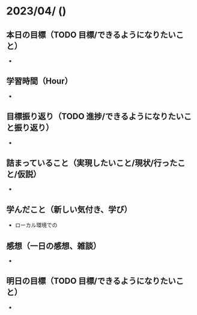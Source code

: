 # 2023/04/ ()

## 本日の目標（TODO 目標/できるようになりたいこと）

-

## 学習時間（Hour）

-

## 目標振り返り（TODO 進捗/できるようになりたいこと振り返り）

-

## 詰まっていること（実現したいこと/現状/行ったこと/仮説）

-

## 学んだこと（新しい気付き、学び）

- ローカル環境での

## 感想（一日の感想、雑談）

-

## 明日の目標（TODO 目標/できるようになりたいこと）

-
